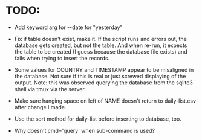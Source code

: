 # TODO:
* Add keyword arg for --date for "yesterday"

* Fix if table doesn't exist, make it. If the script runs and errors out,
  the database gets created, but not the table. And when re-run, it expects
  the table to be created (I guess because the database file exists) and fails
  when trying to insert the records.

* Some values for COUNTRY and TIMESTAMP appear to be misaligned in the database.
  Not sure if this is real or just screwed displaying of the output. Note: this
  was observed querying the database from the sqlite3 shell via tmux via the
  server.

* Make sure hanging space on left of NAME doesn't return to daily-list.csv after
  change I made.

* Use the sort method for daily-list before inserting to database, too.

* Why doesn't cmd='query' when sub-command is used?

